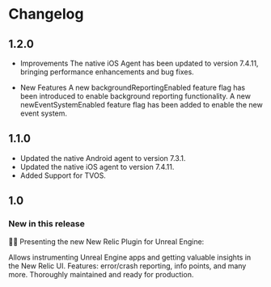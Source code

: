 # Changelog

## 1.2.0

* Improvements
The native iOS Agent has been updated to version 7.4.11, bringing performance enhancements and bug fixes.

* New Features
A new backgroundReportingEnabled feature flag has been introduced to enable background reporting functionality. A new newEventSystemEnabled feature flag has been added to enable the new event system.


## 1.1.0

* Updated the native Android agent to version 7.3.1.
* Updated the native iOS agent to version 7.4.11.
* Added Support for TVOS.


## 1.0

### New in this release
🎉🎊 Presenting the new New Relic Plugin for Unreal Engine:

Allows instrumenting Unreal Engine apps and getting valuable insights in the New Relic UI.
Features: error/crash reporting, info points, and many more. Thoroughly maintained and ready for production.
